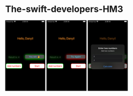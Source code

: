 # The-swift-developers-HM3

<img src="https://github.com/DannyK18/The-swift-developers-HM3/blob/main/Simulator%20Screen%20Shot%20-%20iPod%20touch%20(7th%20generation)%20-%202022-11-19%20at%2014.25.52.png" width="128"/>

<img src="https://github.com/DannyK18/The-swift-developers-HM3/blob/main/Simulator%20Screen%20Shot%20-%20iPod%20touch%20(7th%20generation)%20-%202022-11-19%20at%2014.25.42.png" width="128"/>

<img src="https://github.com/DannyK18/The-swift-developers-HM3/blob/main/Simulator%20Screen%20Shot%20-%20iPod%20touch%20(7th%20generation)%20-%202022-11-19%20at%2014.26.08.png" width="128"/>



